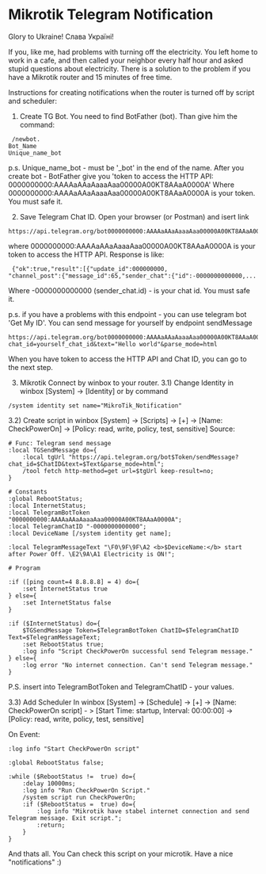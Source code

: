 # Mikrotik Telegram Notification

Glory to Ukraine! Слава Україні!

If you, like me, had problems with turning off the electricity. You left home to work in a cafe, and then called your neighbor every half hour and asked stupid questions about electricity. There is a solution to the problem if you have a Mikrotik router and 15 minutes of free time.

Instructions for creating notifications when the router is turned off by script and scheduler:

1) Create TG Bot.
You need to find BotFather (bot). Than give him the command:
```
 /newbot.
Bot_Name
Unique_name_bot
```  
p.s. Unique_name_bot - must be '_bot' in the end of the name.
After you create bot - BotFather give you 'token to access the HTTP API: 0000000000:AAAAaAAaAaaaAaa00000A00KT8AAaA0000A'
Where 0000000000:AAAAaAAaAaaaAaa00000A00KT8AAaA0000A is your token. You must safe it.

2) Save Telegram Chat ID.
Open your browser (or Postman) and isert link
```
https://api.telegram.org/bot0000000000:AAAAaAAaAaaaAaa00000A00KT8AAaA0000A/getUpdates
```
where 0000000000:AAAAaAAaAaaaAaa00000A00KT8AAaA0000A is your token to access the HTTP API.
Response is like:
```
 {"ok":true,"result":[{"update_id":000000000,
"channel_post":{"message_id":65,"sender_chat":{"id":-0000000000000,... 
```
Where -0000000000000 (sender_chat.id) - is your chat id. You must safe it.

p.s. 
if you have a problems with this endpoint - you can use telegram bot 'Get My ID'. 
You can send message for yourself by endpoint sendMessage
```
https://api.telegram.org/bot0000000000:AAAAaAAaAaaaAaa00000A00KT8AAaA0000A/sendMessage?chat_id=yourself_chat_id&text="Hello world"&parse_mode=html

```
When you have token to access the HTTP API and Chat ID, you can go to the next step.

3) Mikrotik
Connect by winbox to your router.
3.1) Change Identity
in winbox [System] -> [Identity] or by command
```
/system identity set name="MikroTik_Notification"
```
3.2) Create script
in winbox [System] -> [Scripts] -> [+] -> [Name: CheckPowerOn] -> [Policy: read, write, policy, test, sensitive]
Source:
```
# Func: Telegram send message
:local TGSendMessage do={
    :local tgUrl "https://api.telegram.org/bot$Token/sendMessage?chat_id=$ChatID&text=$Text&parse_mode=html";
    /tool fetch http-method=get url=$tgUrl keep-result=no;
}

# Constants
:global RebootStatus;
:local InternetStatus;
:local TelegramBotToken "0000000000:AAAAaAAaAaaaAaa00000A00KT8AAaA0000A";
:local TelegramChatID "-0000000000000";
:local DeviceName [/system identity get name];

:local TelegramMessageText "\F0\9F\9F\A2 <b>$DeviceName:</b> start after Power Off. \E2\9A\A1 Electricity is ON!";

# Program

:if ([ping count=4 8.8.8.8] = 4) do={
    :set InternetStatus true
} else={
    :set InternetStatus false
}

:if ($InternetStatus) do={
    $TGSendMessage Token=$TelegramBotToken ChatID=$TelegramChatID Text=$TelegramMessageText;
    :set RebootStatus true;
    :log info "Script CheckPowerOn successful send Telegram message."
} else={
    :log error "No internet connection. Can't send Telegram message."
}

```

P.S. insert into TelegramBotToken and TelegramChatID - your values.

3.3) Add Scheduler
In winbox [System] -> [Schedule] -> [+] -> [Name: CheckPowerOn script] - > [Start Time: startup, Interval: 00:00:00] -> [Policy: read, write, policy, test, sensitive]

On Event:
```
:log info "Start CheckPowerOn script"

:global RebootStatus false;

:while ($RebootStatus !=  true) do={
    :delay 10000ms;
    :log info "Run CheckPowerOn Script."
    /system script run CheckPowerOn;
    :if ($RebootStatus =  true) do={
        :log info "Mikrotik have stabel internet connection and send Telegram message. Exit script.";
        :return;
    }
}
```

And thats all. You Can check this script on your microtik. Have a nice "notifications" :)

